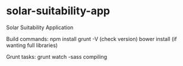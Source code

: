 # solar-suitability-app
Solar Suitability Application


Build commands:
  npm install
  grunt -V (check version)
  bower install (if wanting full libraries)
  
Grunt tasks:
  grunt watch
    -sass compiling
